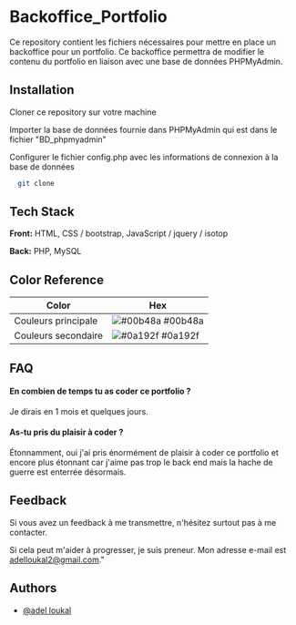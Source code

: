 
# Backoffice_Portfolio
Ce repository contient les fichiers nécessaires pour mettre en place un backoffice pour un portfolio. Ce backoffice permettra de modifier le contenu du portfolio en liaison avec une base de données PHPMyAdmin.




## Installation

Cloner ce repository sur votre machine

Importer la base de données fournie dans PHPMyAdmin qui est dans le fichier "BD_phpmyadmin"

Configurer le fichier config.php avec les informations de connexion à la base de données

```bash
  git clone 
```
    

## Tech Stack

**Front:** HTML, CSS / bootstrap, JavaScript / jquery / isotop

**Back:** PHP,
MySQL

## Color Reference

| Color             | Hex                                                                |
| ----------------- | ------------------------------------------------------------------ |
| Couleurs principale| ![#00b48a](https://via.placeholder.com/10/00b48a?text=+) #00b48a |
| Couleurs secondaire| ![#0a192f](https://via.placeholder.com/10/0a192f?text=+) #0a192f |




## FAQ

#### En combien de temps tu as coder ce portfolio ? 

Je dirais en 1 mois et quelques jours. 

#### As-tu pris du plaisir à coder ? 

Étonnamment, oui j'ai pris énormément de plaisir à coder ce portfolio et encore plus étonnant car j'aime pas trop le back end mais la hache de guerre est enterrée désormais. 
## Feedback

Si vous avez un feedback à me transmettre, n'hésitez surtout pas à me contacter. 

Si cela peut m'aider à progresser, je suis preneur. Mon adresse e-mail est adelloukal2@gmail.com."


## Authors

- [@adel loukal](https://github.com/adellkl)

